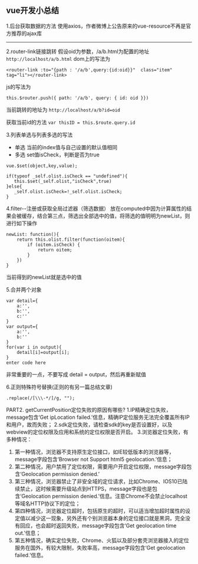 ## vue开发小总结

1.后台获取数据的方法
使用axios，作者微博上公告原来的vue-resource不再是官方推荐的ajax库


----------

2.router-link链接跳转
假设oid为参数，/a/b.html为配置的地址 `http://localhost/a/b.html`
dom上的写法为 

``` stylus
<router-link :to="{path : '/a/b',query:{id:oid}}"  class="item" tag="li"></router-link>
```
js的写法为

``` stylus
this.$router.push({ path: '/a/b', query: { id: oid }})
```

当前跳转的地址为
`http://localhost/a/b?id=oid `

获取当前id的方法
`var thisID = this.$route.query.id`

3.列表单选与列表多选的写法

 - 单选
 当前的index值与自己设置的默认值相同
 - 多选
 set值isCheck，判断是否为true

``` stylus
vue.$set(object,key,value);

if(typeof _self.olist.isCheck == "undefined"){
   this.$set(_self.olist,"isCheck",true)  
}else{
   _self.olist.isCheck=!_self.olist.isCheck;
}

```

4.filter--注册或获取全局过滤器（筛选数据）
放在computed中因为计算属性的结果会被缓存，结合第三点，筛选出全部选中的值，将筛选的值明明为newList，则进行如下操作

``` stylus
newList: function(){
    return this.olist.filter(function(oitem){
        if (oitem.isCheck) {
            return oitem;
        }
    })
}
```
当前得到的newList就是选中的值


5.合并两个对象

``` 
var detail={
	a:'',
	b:'',
	c:''
}
var output={
	a:'',
	b:''
}
for(var i in output){
    detail[i]=output[i];
}
enter code here
```
非常重要的一点，不要写成  detail = output，然后再重新赋值

6.正则特殊符号替换(正则的有另一篇总结文章)
``` 
.replace(/[\\\-*/]/g, "");
``` 



PART2. getCurrentPosition定位失败的原因有哪些?
1.IP精确定位失败，message包含‘Get ipLocation failed.’信息，精确IP定位服务无法完全覆盖所有IP和用户，故而失败；
2.sdk定位失败，请检查sdk的key是否设置好，以及webview的定位权限及应用和系统的定位权限是否开启。
3.浏览器定位失败，有多种情况：  
1. 第一种情况，浏览器不支持原生定位接口，如IE较低版本的浏览器等，message字段包含‘Browser not Support html5 geolocation.’信息；   
2. 第二种情况，用户禁用了定位权限，需要用户开启定位权限，message字段包含‘Geolocation permission denied.’   
3. 第三种情况，浏览器禁止了非安全域的定位请求，比如Chrome、IOS10已陆续禁止，这时候需要升级站点到HTTPS，message字段也是包含‘Geolocation permission denied.’信息。注意Chrome不会禁止localhost等域名HTTP协议下的定位；   
4. 第四种情况，浏览器定位超时，包括原生的超时，可以适当增加超时属性的设定值以减少这一现象，另外还有个别浏览器本身的定位接口就是黑洞，完全没有回应，也会超时返回失败，message字段包含‘Get geolocation time out.’信息；  
5. 第五种情况，确实定位失败，Chrome、火狐以及部分套壳浏览器接入的定位服务在国外，有较大限制，失败率高，message字段包含‘Get geolocation failed.’信息。



